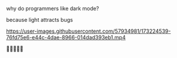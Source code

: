 why do programmers like dark mode?

because light attracts bugs


https://user-images.githubusercontent.com/57934981/173224539-76fd75e6-e44c-4dae-8966-014dad393eb1.mp4

🤣😂🤣😂🤣
